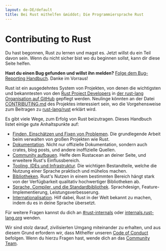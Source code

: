 ```yaml
---
layout: de-DE/default
title: Bei Rust mithelfen &middot; Die Programmiersprache Rust
---
```


# Contributing to Rust

Du hast begonnen, Rust zu lernen und magst es. Jetzt willst du ein Teil
davon sein.  Wenn du nicht sicher bist wo du beginnen sollst, kann dir
diese Seite helfen.

**Hast du einen Bug gefunden und willst ihn melden?** [Folge dem
Bug-Reporting Handbuch][bugs].  Danke im Vorraus!

Rust ist ein ausgedehntes System von Projekten, von denen die
wichtigsten und bekanntesten von den [Rust Project Developers][devs] in
[der rust-lang Organisation auf GitHub][rust-lang] gepflegt werden.
Neulinge könnten an der Datei [CONTRIBUTING.md] des Projektes
interessiert sein, wo die Vorgehensweise zum Beitragen zu
[rust-lang/rust] erklärt wird.

Es gibt viele Wege, zum Erfolg von Rust beizutragen.  Dieses Handbuch
listet einige gute Anhaltspunkte auf:

* [Finden, Einschätzen und Fixen von Problemen](contribute-bugs.html).
  Die grundlegende Arbeit beim verwalten von großen Projekten wie Rust.
* [Dokumentation](contribute-docs.html). Nicht nur offizielle
  Dokumentation, sondern auch crates, blog posts, und andere
  inoffizielle Quellen.
* [Community aufbauen](contribute-community.html). Helfe dem Rustacean
  an deiner Seite, und erweitere Rust's Einflussbereich.
* [Tooling, IDEs und Infrastruktur](contribute-tools.html).  Die
  wichtigen Bestandteile, welche die Nutzung einer Sprache praktisch und
  mühelos machen.
* [Bibliotheken](contribute-libs.html). Rust's Nutzen in einem
  bestimmten Bereich hängt stark von der Verfügbarkeit qualitativ
  hochwertiger Bibliotheken ab.
* [Sprache, Compiler, und die
  Standardbibliothek](contribute-compiler.html). Sprachdesign,
  Feature-Implementierung, Leistungsverbesserung.
* [Internationalisation](contribute-translations.html). Hilf dabei, Rust
  in der Welt bekannt zu machen, indem du es in deine Sprache übersetzt.

Für weitere Fragen kannst du dich an [#rust-internals] oder
[internals.rust-lang.org] wenden.

Wir sind stolz darauf, zivilisierten Umgang miteinander zu erhalten, und
aus diesem Grund erfordern wir, dass Mithelfer unseren [Code of
Conduct][coc] befolgen.  Wenn du hierzu Fragen hast, wende dich an das
[Community Team].

<!--
TODO: Write a guide to rust processes and governance to link from here
TODO: List of active initiatives
TODO: Write guide to advertising Rust projects to link from
libs / community building
-->

[#rust-internals]: https://client00.chat.mibbit.com/?server=irc.mozilla.org&channel=%23rust-internals
[CONTRIBUTING.md]: https://github.com/rust-lang/rust/blob/master/CONTRIBUTING.md
[bugs]: https://github.com/rust-lang/rust/blob/master/CONTRIBUTING.md#bug-reports
[coc]: https://www.rust-lang.org/conduct.html
[community team]: https://www.rust-lang.org/team.html#Community
[dev_proc]: community.html#rust-development
[devs]: https://github.com/rust-lang/rust/graphs/contributors
[internals.rust-lang.org]: https://internals.rust-lang.org/
[rust-lang/rust]: https://github.com/rust-lang/rust
[rust-lang]: https://github.com/rust-lang
